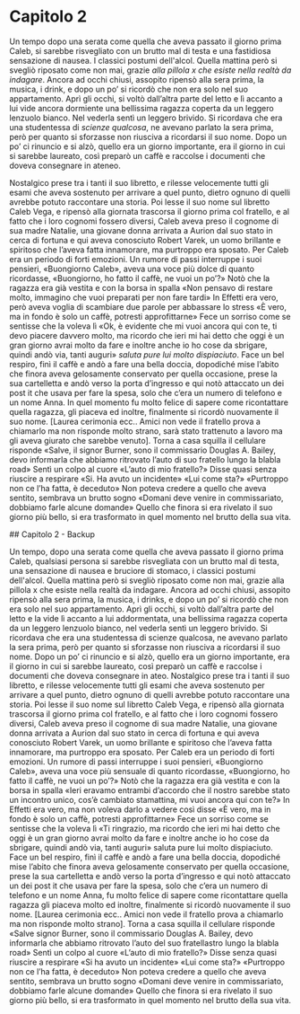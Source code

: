 # Capitolo 2

Un tempo dopo una serata come quella che aveva passato il giorno prima Caleb, si sarebbe risvegliato con un brutto mal di testa e una fastidiosa sensazione di nausea. I classici postumi dell'alcol. Quella mattina però si svegliò riposato come non mai, grazie _alla pillola x che esiste nella realtà da indagare_. Ancora ad occhi chiusi, assopito ripensò alla sera prima, la musica, i drink, e dopo un po’ si ricordò che non era solo nel suo appartamento. Aprì gli occhi, si voltò dall’altra parte del letto e lì accanto a lui vide ancora dormiente una bellissima ragazza coperta da un leggero lenzuolo bianco. Nel vederla sentì un leggero brivido. Si ricordava che era una studentessa di _scienze qualcosa_, ne avevano parlato la sera prima, però per quanto si sforzasse non riusciva a ricordarsi il suo nome. Dopo un po’ ci rinuncio e si alzò, quello era un giorno importante, era il giorno in cui si sarebbe laureato, così preparò un caffè e raccolse i documenti che doveva consegnare in ateneo.

Nostalgico prese tra i tanti il suo libretto, e rilesse velocemente tutti gli esami che aveva sostenuto per arrivare a quel punto, dietro ognuno di quelli avrebbe potuto raccontare una storia. Poi lesse il suo nome sul libretto Caleb Vega, e ripensò alla giornata trascorsa il giorno prima col fratello, e al fatto che i loro cognomi fossero diversi, Caleb aveva preso il cognome di sua madre Natalie, una giovane donna arrivata a Aurion dal suo stato in cerca di fortuna e qui aveva conosciuto Robert Varek, un uomo brillante e spiritoso che l’aveva fatta innamorare, ma purtroppo era sposato. Per Caleb era un periodo di forti emozioni. Un rumore di passi interruppe i suoi pensieri, «Buongiorno Caleb», aveva una voce più dolce di quanto ricordasse, «Buongiorno, ho fatto il caffè, ne vuoi un po’?» Notò che la ragazza era già vestita e con la borsa in spalla «Non pensavo di restare molto, immagino che vuoi preparati per non fare tardi» In Effetti era vero, però aveva voglia di scambiare due parole per abbassare lo stress «È vero, ma in fondo è solo un caffè, potresti approfittarne» Fece un sorriso come se sentisse che la voleva lì «Ok, è evidente che mi vuoi ancora qui con te, ti devo piacere davvero molto, ma ricordo che ieri mi hai detto che oggi è un gran giorno avrai molto da fare e inoltre anche io ho cose da sbrigare, quindi andò via, tanti auguri» _saluta pure lui molto dispiaciuto_. Face un bel respiro, finì il caffè e andò a fare una bella doccia, dopodiché mise l’abito che finora aveva gelosamente conservato per quella occasione, prese la sua cartelletta e andò verso la porta d’ingresso e qui notò attaccato un dei post it che usava per fare la spesa, solo che c’era un numero di telefono e un nome Anna. In quel momento fu molto felice di sapere come ricontattare quella ragazza, gli piaceva ed inoltre, finalmente si ricordò nuovamente il suo nome. [Laurea cerimonia ecc.. Amici non vede il fratello prova a chiamarlo ma non risponde molto strano, sarà stato trattenuto a lavoro ma gli aveva giurato che sarebbe venuto]. Torna a casa squilla il cellulare risponde «Salve, il signor Burner, sono il commissario Douglas A. Bailey, devo informarla che abbiamo ritrovato l’auto di suo fratello lungo la blabla road» Sentì un colpo al cuore «L’auto di mio fratello?» Disse quasi senza riuscire a respirare «Si. Ha avuto un incidente» «Lui come sta?» «Purtroppo non ce l’ha fatta, è deceduto» Non poteva credere a quello che aveva sentito, sembrava un brutto sogno «Domani deve venire in commissariato, dobbiamo farle alcune domande» Quello che finora si era rivelato il suo giorno più bello, si era trasformato in quel momento nel brutto della sua vita.


## Capitolo 2 - Backup

Un tempo, dopo una serata come quella che aveva passato il giorno prima Caleb, qualsiasi persona si sarebbe risvegliata con un brutto mal di testa, una sensazione di nausea e bruciore di stomaco, i classici postumi dell'alcol. Quella mattina però si svegliò riposato come non mai, grazie alla pillola x che esiste nella realtà da indagare. Ancora ad occhi chiusi, assopito ripensò alla sera prima, la musica, i drinks, e dopo un po’ si ricordò che non era solo nel suo appartamento. Aprì gli occhi, si voltò dall’altra parte del letto e la vide lì accanto a lui addormentata, una bellissima ragazza coperta da un leggero lenzuolo bianco, nel vederla sentì un leggero brivido. Si ricordava che era una studentessa di  scienze qualcosa, ne avevano parlato la sera prima, però per quanto si sforzasse non riusciva a ricordarsi il suo nome. Dopo un po’ ci rinuncio e si alzò, quello era un giorno importante, era il giorno in cui si sarebbe laureato, così preparò un caffè e raccolse i documenti che doveva consegnare in ateo. Nostalgico prese tra i tanti il suo libretto, e rilesse velocemente tutti gli esami che aveva sostenuto per arrivare a quel punto, dietro ognuno di quelli avrebbe potuto raccontare una storia. Poi lesse il suo nome sul libretto Caleb Vega, e ripensò alla giornata trascorsa il giorno prima col fratello, e al fatto che i loro cognomi fossero diversi, Caleb aveva preso il cognome di sua madre Natalie, una giovane donna arrivata a Aurion dal suo stato in cerca di fortuna e qui aveva conosciuto Robert Varek, un uomo brillante e spiritoso che l’aveva fatta innamorare, ma purtroppo era sposato. Per Caleb era un periodo di forti emozioni. Un rumore di passi interruppe i suoi pensieri, «Buongiorno Caleb», aveva una voce più sensuale di quanto ricordasse, «Buongiorno, ho fatto il caffè, ne vuoi un po’?» Notò che la ragazza era già vestita e con la borsa in spalla «Ieri eravamo entrambi d’accordo che il nostro sarebbe stato un incontro unico, cos’è cambiato stamattina, mi vuoi ancora qui con te?» In Effetti era vero, ma non voleva darlo a vedere così disse «È  vero, ma in fondo è solo un caffè, potresti approfittarne» Fece un sorriso come se sentisse che la voleva lì  «Ti ringrazio, ma ricordo che ieri mi hai detto che oggi è un gran giorno avrai molto da fare e inoltre anche io ho cose da sbrigare, quindi andò via, tanti auguri» saluta pure lui molto dispiaciuto. Face un bel respiro, finì il caffè e andò a fare una bella doccia, dopodiché mise l’abito che finora aveva gelosamente conservato per quella occasione, prese la sua cartelletta e andò verso la porta d’ingresso e qui notò attaccato un dei post it che usava per fare la spesa, solo che c’era un numero di telefono e un nome Anna, fu molto felice di sapere come ricontattare quella ragazza gli piaceva molto ed inoltre, finalmente si ricordò nuovamente il suo nome. [Laurea cerimonia ecc.. Amici non vede il fratello prova a chiamarlo ma non risponde molto strano]. Torna a casa squilla il cellulare risponde «Salve signor Burner, sono il commissario Douglas A. Bailey, devo informarla che abbiamo ritrovato l’auto del suo fratellastro lungo la blabla road» Sentì un colpo al cuore «L’auto di mio fratello?» Disse senza quasi riuscire a respirare «Si ha avuto un incidente» «Lui come sta?» «Purtroppo non ce l’ha fatta, è deceduto» Non poteva credere a quello che aveva sentito, sembrava un brutto sogno «Domani deve venire in commissariato, dobbiamo farle alcune domande» Quello che finora si era rivelato il suo giorno più bello, si era trasformato in quel momento nel brutto della sua vita.

